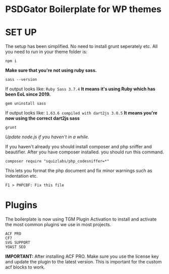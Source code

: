 # PSDGator Boilerplate for WP themes

SET UP
=====
The setup has been simplified. No need to install grunt seperately etc. All you need to run in your theme folder is:
```
npm i
```

**Make sure that you're not using ruby sass.**
```
sass --version
```


If output looks like:
`Ruby Sass 3.7.4`
**It means it's using Ruby which has been EoL since 2019.**

```
gem uninstall sass
```

If output looks like:
`1.63.6 compiled with dart2js 3.0.5`
**It means you're now using the correct dart2js sass**


```
grunt
```

*Update node.js if you haven't in a while.*

If you haven't already you should install composer and php sniffer and beautifier.
After you have composer installed. you should run this command.
```
composer require "squizlabs/php_codesniffer=*"
```
This lets you format the php document and fix minor warnings such as indentation etc.
```
F1 > PHPCBF: Fix this file
```

Plugins
=====
The boilerplate is now using TGM Plugin Activation to install and activate the most common plugins we use in most projects.
```
ACF PRO
CF7
SVG SUPPORT
YOAST SEO
```
**IMPORTANT:**
After installing ACF PRO. Make sure you use the license key and update the plugin to the latest version.
This is important for the custom acf blocks to work.
